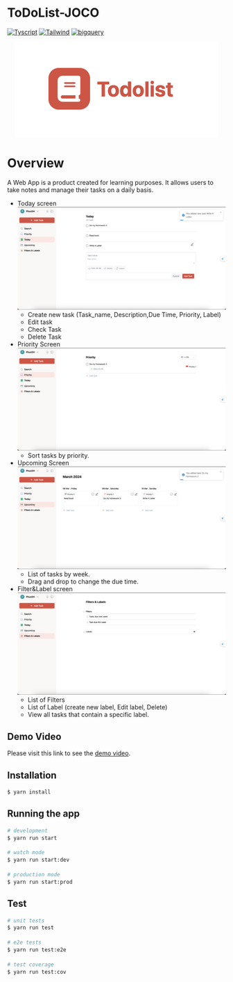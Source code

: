 # ToDoList-JOCO
<p>
    <a href="https://www.typescriptlang.org/" target="blank_"><img alt="Tyscript" src="https://img.shields.io/badge/Typescript-4.4.2-blue" /></a>
    <a href="https://tailwindcss.com/" target="blank_"><img alt="Tailwind" src="https://img.shields.io/badge/Tailwind-3.0-yellowgreen" /></a>
    <a href="https://reactjs.org/" target="blank_"><img alt="bigquery" src="https://img.shields.io/badge/ReactJs-18.2.0-red" /></a>
</p>
<p align="center">
<img src="./assets/Logo.png" alt="Todolist app logo" width="470" height="220" class="center">
</p>

# Overview
A Web App is a product created for learning purposes. It allows users to take notes and manage their tasks on a daily basis.
- Today screen
![Today Screen overview](./assets/Today.png)
    - Create new task (Task_name, Description,Due Time, Priority, Label)
    - Edit task
    - Check Task
    - Delete Task
- Priority Screen
![Priority Screen overview](./assets/Priority.png)
    - Sort tasks by priority.
- Upcoming Screen
![Upcoming Screen overview](./assets/Upcoming.png)
    - List of tasks by week.
    - Drag and drop to change the due time.
- Filter&Label screen
![Filter&Label Screen overview](./assets/Filter.png)
    - List of Filters
    - List of Label (create new label, Edit label, Delete)
    - View all tasks that contain a specific label.

## Demo Video
Please visit this link to see the [demo video](https://drive.google.com/file/d/11RCnfczRA4IbGqzno4q2ckN9A8Z8ivRv/view?usp=sharing).

## Installation
```bash
$ yarn install
```
## Running the app

```bash
# development
$ yarn run start

# watch mode
$ yarn run start:dev

# production mode
$ yarn run start:prod
```

## Test

```bash
# unit tests
$ yarn run test

# e2e tests
$ yarn run test:e2e

# test coverage
$ yarn run test:cov
```



